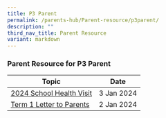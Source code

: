 ```yaml
---
title: P3 Parent
permalink: /parents-hub/Parent-resource/p3parent/
description: ""
third_nav_title: Parent Resource
variant: markdown
---
```

### Parent Resource for P3 Parent

| **Topic** | **Date**
| -------- | -------- |
[2024 School Health Visit](/files/Parent_Hub/Parent_Resource/2024_School_Health_Visit_for_Primary_1_to_6_Students.pdf)| 3 Jan 2024
|[Term 1 Letter to Parents](/files/Parent_Hub/Parent_Resource/2024_Term_1_Letter_to_Parents.pdf)| 2 Jan 2024|